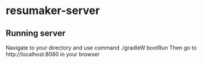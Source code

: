 # resumaker-server

## Running server

Navigate to your directory and use command ./gradleW bootRun
Then go to http://localhost:8080 in your browser
